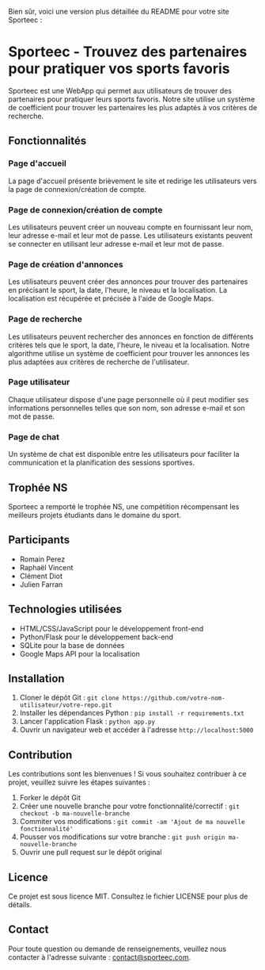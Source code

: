 Bien sûr, voici une version plus détaillée du README pour votre site Sporteec :

Sporteec - Trouvez des partenaires pour pratiquer vos sports favoris
==================================================================

Sporteec est une WebApp qui permet aux utilisateurs de trouver des partenaires pour pratiquer leurs sports favoris. Notre site utilise un système de coefficient pour trouver les partenaires les plus adaptés à vos critères de recherche.

Fonctionnalités
---------------

### Page d'accueil

La page d'accueil présente brièvement le site et redirige les utilisateurs vers la page de connexion/création de compte.

### Page de connexion/création de compte

Les utilisateurs peuvent créer un nouveau compte en fournissant leur nom, leur adresse e-mail et leur mot de passe. Les utilisateurs existants peuvent se connecter en utilisant leur adresse e-mail et leur mot de passe.

### Page de création d'annonces

Les utilisateurs peuvent créer des annonces pour trouver des partenaires en précisant le sport, la date, l'heure, le niveau et la localisation. La localisation est récupérée et précisée à l'aide de Google Maps.

### Page de recherche

Les utilisateurs peuvent rechercher des annonces en fonction de différents critères tels que le sport, la date, l'heure, le niveau et la localisation. Notre algorithme utilise un système de coefficient pour trouver les annonces les plus adaptées aux critères de recherche de l'utilisateur.

### Page utilisateur

Chaque utilisateur dispose d'une page personnelle où il peut modifier ses informations personnelles telles que son nom, son adresse e-mail et son mot de passe.

### Page de chat

Un système de chat est disponible entre les utilisateurs pour faciliter la communication et la planification des sessions sportives.

Trophée NS
----------

Sporteec a remporté le trophée NS, une compétition récompensant les meilleurs projets étudiants dans le domaine du sport.

Participants
------------

* Romain Perez
* Raphaël Vincent
* Clément Diot
* Julien Farran

Technologies utilisées
----------------------

* HTML/CSS/JavaScript pour le développement front-end
* Python/Flask pour le développement back-end
* SQLite pour la base de données
* Google Maps API pour la localisation

Installation
------------

1. Cloner le dépôt Git : `git clone https://github.com/votre-nom-utilisateur/votre-repo.git`
2. Installer les dépendances Python : `pip install -r requirements.txt`
3. Lancer l'application Flask : `python app.py`
4. Ouvrir un navigateur web et accéder à l'adresse `http://localhost:5000`

Contribution
------------

Les contributions sont les bienvenues ! Si vous souhaitez contribuer à ce projet, veuillez suivre les étapes suivantes :

1. Forker le dépôt Git
2. Créer une nouvelle branche pour votre fonctionnalité/correctif : `git checkout -b ma-nouvelle-branche`
3. Commiter vos modifications : `git commit -am 'Ajout de ma nouvelle fonctionnalité'`
4. Pousser vos modifications sur votre branche : `git push origin ma-nouvelle-branche`
5. Ouvrir une pull request sur le dépôt original

Licence
-------

Ce projet est sous licence MIT. Consultez le fichier LICENSE pour plus de détails.

Contact
-------

Pour toute question ou demande de renseignements, veuillez nous contacter à l'adresse suivante : [contact@sporteec.com](mailto:contact@sporteec.com).
